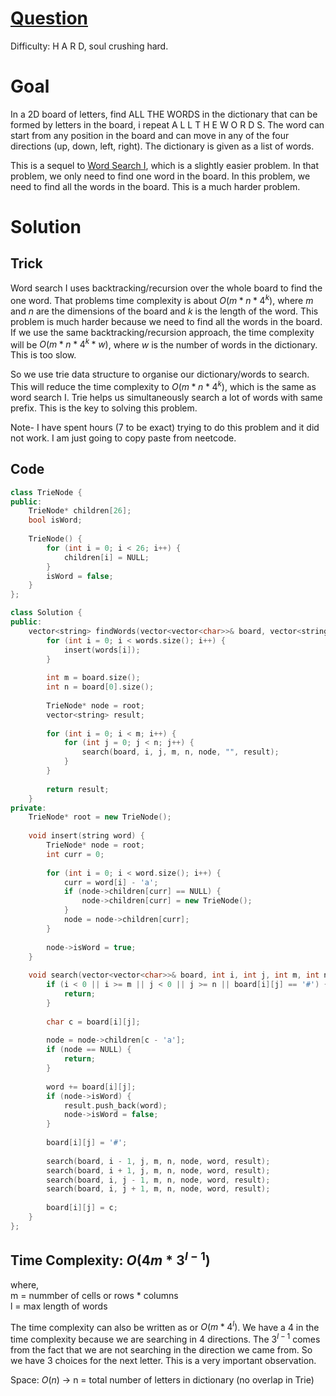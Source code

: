 # [Question](https://leetcode.com/problems/word-search-ii)
Difficulty: H A R D, soul crushing hard.
# Goal
In a 2D board of letters, find ALL THE WORDS in the dictionary that can be formed by letters in the board, i repeat A L L  T H E  W O R D S. The word can start from any position in the board and can move in any of the four directions (up, down, left, right). The dictionary is given as a list of words.

This is a sequel to [Word Search I](https://leetcode.com/problems/word-search/), which is a slightly easier problem. In that problem, we only need to find one word in the board. In this problem, we need to find all the words in the board. This is a much harder problem.
# Solution
## Trick
Word search I uses backtracking/recursion over the whole board to find the one word. That problems time complexity is about $O(m*n*4^k)$, where $m$ and $n$ are the dimensions of the board and $k$ is the length of the word. This problem is much harder because we need to find all the words in the board. If we use the same backtracking/recursion approach, the time complexity will be $O(m*n*4^k*w)$, where $w$ is the number of words in the dictionary. This is too slow.  

So we use trie data structure to organise our dictionary/words to search. This will reduce the time complexity to $O(m*n*4^k)$, which is the same as word search I. Trie helps us simultaneously search a lot of words with same prefix. This is the key to solving this problem.

Note- I have spent hours (7 to be exact) trying to do this problem and it did not work. I am just going to copy paste from neetcode.
## Code
```cpp
class TrieNode {
public:
    TrieNode* children[26];
    bool isWord;
    
    TrieNode() {
        for (int i = 0; i < 26; i++) {
            children[i] = NULL;
        }
        isWord = false;
    }
};

class Solution {
public:
    vector<string> findWords(vector<vector<char>>& board, vector<string>& words) {
        for (int i = 0; i < words.size(); i++) {
            insert(words[i]);
        }
        
        int m = board.size();
        int n = board[0].size();
        
        TrieNode* node = root;
        vector<string> result;
        
        for (int i = 0; i < m; i++) {
            for (int j = 0; j < n; j++) {
                search(board, i, j, m, n, node, "", result);
            }
        }
        
        return result;
    }
private:
    TrieNode* root = new TrieNode();
    
    void insert(string word) {
        TrieNode* node = root;
        int curr = 0;
        
        for (int i = 0; i < word.size(); i++) {
            curr = word[i] - 'a';
            if (node->children[curr] == NULL) {
                node->children[curr] = new TrieNode();
            }
            node = node->children[curr];
        }
        
        node->isWord = true;
    }
    
    void search(vector<vector<char>>& board, int i, int j, int m, int n, TrieNode* node, string word, vector<string>& result) {
        if (i < 0 || i >= m || j < 0 || j >= n || board[i][j] == '#') {
            return;
        }
        
        char c = board[i][j];
        
        node = node->children[c - 'a'];
        if (node == NULL) {
            return;
        }
        
        word += board[i][j];
        if (node->isWord) {
            result.push_back(word);
            node->isWord = false;
        }
        
        board[i][j] = '#';
        
        search(board, i - 1, j, m, n, node, word, result);
        search(board, i + 1, j, m, n, node, word, result);
        search(board, i, j - 1, m, n, node, word, result);
        search(board, i, j + 1, m, n, node, word, result);
        
        board[i][j] = c;
    }
};
```

## Time Complexity: $O(4m*3^{l-1})$
where,  
m = nummber of cells or rows * columns  
l = max length of words

The time complexity can also be written as or $O(m*4^l)$. We have a 4 in the time complexity because we are searching in 4 directions. The $3^{l-1}$ comes from the fact that we are not searching in the direction we came from. So we have 3 choices for the next letter. This is a very important observation.

Space: $O(n)$ -> n = total number of letters in dictionary (no overlap in Trie)